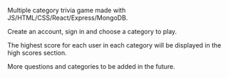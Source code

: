 Multiple category trivia game made with JS/HTML/CSS/React/Express/MongoDB.

Create an account, sign in and choose a category to play.

The highest score for each user in each category will be displayed in the high scores section.

More questions and categories to be added in the future.

